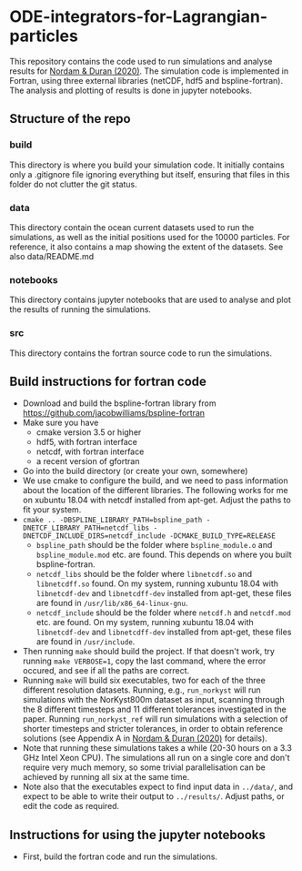 # ODE-integrators-for-Lagrangian-particles

This repository contains the code used to run simulations and analyse results for [Nordam & Duran (2020)](https://gmd.copernicus.org/preprints/gmd-2020-154/). The simulation code is implemented in Fortran, using three external libraries (netCDF, hdf5 and bspline-fortran). The analysis and plotting of results is done in jupyter notebooks.

## Structure of the repo

### build

This directory is where you build your simulation code. It initially contains only a .gitignore file ignoring everything but itself, ensuring that files in this folder do not clutter the git status.

### data

This directory contain the ocean current datasets used to run the simulations, as well as the initial positions used for the 10000 particles. For reference, it also contains a map showing the extent of the datasets. See also data/README.md

### notebooks

This directory contains jupyter notebooks that are used to analyse and plot the results of running the simulations.

### src

This directory contains the fortran source code to run the simulations.

## Build instructions for fortran code

* Download and build the bspline-fortran library from https://github.com/jacobwilliams/bspline-fortran
* Make sure you have
  * cmake version 3.5 or higher
  * hdf5, with fortran interface
  * netcdf, with fortran interface
  * a recent version of gfortran
* Go into the build directory (or create your own, somewhere)
* We use cmake to configure the build, and we need to pass information about the location of the different libraries. The following works for me on xubuntu 18.04 with netcdf installed from apt-get. Adjust the paths to fit your system.
* `cmake .. -DBSPLINE_LIBRARY_PATH=bspline_path -DNETCF_LIBRARY_PATH=netcdf_libs -DNETCDF_INCLUDE_DIRS=netcdf_include -DCMAKE_BUILD_TYPE=RELEASE`
  * `bspline_path` should be the folder where `bspline_module.o` and `bspline_module.mod` etc. are found. This depends on where you built bspline-fortran.
  * `netcdf_libs` should be the folder where `libnetcdf.so` and `libnetcdff.so` found. On my system, running xubuntu 18.04 with `libnetcdf-dev` and `libnetcdff-dev` installed from apt-get, these files are found in `/usr/lib/x86_64-linux-gnu`.
  * `netcdf_include` should be the folder where `netcdf.h` and `netcdf.mod` etc. are found. On my system, running xubuntu 18.04 with `libnetcdf-dev` and `libnetcdff-dev` installed from apt-get, these files are found in `/usr/include`.
* Then running `make` should build the project. If that doesn't work, try running `make VERBOSE=1`, copy the last command, where the error occured, and see if all the paths are correct.
* Running `make` will build six executables, two for each of the three different resolution datasets. Running, e.g., `run_norkyst` will run simulations with the NorKyst800m dataset as input, scanning through the 8 different timesteps and 11 different tolerances investigated in the paper. Running `run_norkyst_ref` will run simulations with a selection of shorter timesteps and stricter tolerances, in order to obtain reference solutions (see Appendix A in [Nordam & Duran (2020)](https://gmd.copernicus.org/preprints/gmd-2020-154/) for details).
* Note that running these simulations takes a while (20-30 hours on a 3.3 GHz Intel Xeon CPU). The simulations all run on a single core and don't require very much memory, so some trivial parallelisation can be achieved by running all six at the same time.
* Note also that the executables expect to find input data in `../data/`, and expect to be able to write their output to `../results/`. Adjust paths, or edit the code as required.

## Instructions for using the jupyter notebooks

* First, build the fortran code and run the simulations.
